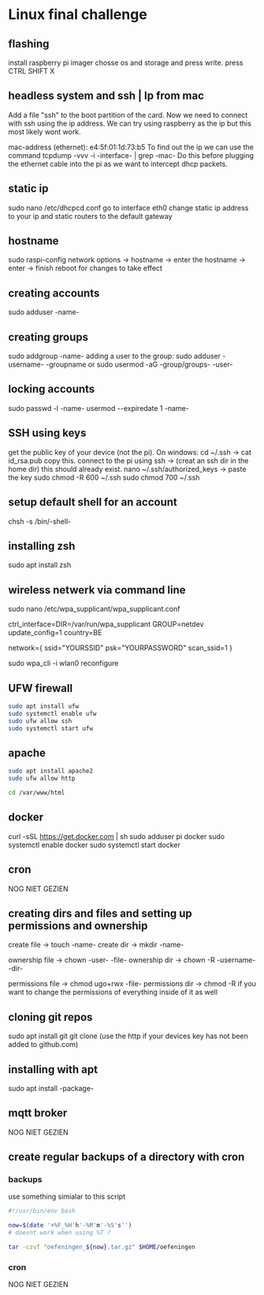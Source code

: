 # Linux final challenge

## flashing

install raspberry pi imager
chosse os and storage and press write.
press CTRL SHIFT X

## headless system and ssh | Ip from mac

Add a file "ssh" to the boot partition of the card.
Now we need to connect with ssh using the ip address. We can try using
raspberry as the ip but this most likely wont work.

mac-address (ethernet): e4:5f:01:1d:73:b5
To find out the ip we can use the command tcpdump -vvv -i -interface- | grep -mac-
Do this before plugging the ethernet cable into the pi as we want to
intercept dhcp packets.

## static ip

sudo nano /etc/dhcpcd.conf
go to interface eth0
change static ip address to your ip and static routers to the default
gateway

## hostname

sudo raspi-config
network options -> hostname -> enter the hostname -> enter -> finish
reboot for changes to take effect

## creating accounts

sudo adduser -name-

## creating groups

sudo addgroup -name-
adding a user to the group: sudo adduser -username- -groupname
or
sudo usermod -aG -group/groups- -user-

## locking accounts

sudo passwd -l -name-
usermod --expiredate 1 -name-

## SSH using keys

get the public key of your device (not the pi).
On windows: cd ~/.ssh -> cat id_rsa.pub
copy this.
connect to the pi using ssh -> (creat an ssh dir in the home dir) this should already exist.
nano ~/.ssh/authorized_keys -> paste the key
sudo chmod -R 600 ~/.ssh
sudo chmod 700 ~/.ssh

## setup default shell for an account

chsh -s /bin/-shell-

## installing zsh

sudo apt install zsh

## wireless netwerk via command line

sudo nano /etc/wpa_supplicant/wpa_supplicant.conf

ctrl_interface=DIR=/var/run/wpa_supplicant GROUP=netdev
update_config=1
country=BE

network={
    ssid="YOURSSID"
    psk="YOURPASSWORD"
    scan_ssid=1
}

sudo wpa_cli -i wlan0 reconfigure

## UFW firewall

```bash
sudo apt install ufw
sudo systemctl enable ufw
sudo ufw allow ssh
sudo systemctl start ufw
```

## apache

```bash
sudo apt install apache2
sudo ufw allow http

cd /var/www/html
```

## docker

curl -sSL https://get.docker.com | sh
sudo adduser pi docker
sudo systemctl enable docker
sudo systemctl start docker

## cron

NOG NIET GEZIEN

## creating dirs and files and setting up permissions and ownership

create file -> touch -name-
create dir -> mkdir -name-

ownership file -> chown -user- -file-
ownership dir -> chown -R -username- -dir-

permissions file -> chmod ugo+rwx -file-
permissions dir -> chmod -R if you want to change the permissions of everything inside of it as well

## cloning git repos

sudo apt install git
git clone (use the http if your devices key has not been added to github.com)

## installing with apt

sudo apt install -package-

## mqtt broker

NOG NIET GEZIEN

## create regular backups of a directory with cron

### backups

use something simialar to this script

```bash
#!/usr/bin/env bash

now=$(date '+%F_%H'h'-%M'm'-%S's'')
# doesnt work when using %T ?

tar -czvf "oefeningen_${now}.tar.gz" $HOME/oefeningen
```

### cron

NOG NIET GEZIEN

